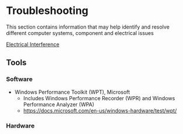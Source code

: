 # Troubleshooting

This section contains information that may help identify and resolve different computer systems, component and electrical issues

[Electrical Interference](ELECTRICALINTERFERENCE.MD)

## Tools
### Software
  * Windows Performance Toolkit (WPT), Microsoft
    * Includes Windows Performance Recorder (WPR) and Windows Performance Analyzer (WPA)
    * https://docs.microsoft.com/en-us/windows-hardware/test/wpt/

### Hardware
